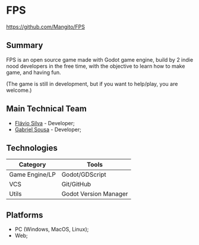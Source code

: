 # FPS

https://github.com/Mangito/FPS

## Summary

FPS is an open source game made with Godot game engine, build by 2 indie nood developers in the free time, with the objective to learn how to make game, and having fun.

(The game is still in development, but if you want to help/play, you are welcome.)

## Main Technical Team

- [Flávio Silva](https://github.com/201flaviosilva) - Developer;
- [Gabriel Sousa](https://github.com/Gabriel-Sous-a) - Developer;


## Technologies

| Category       | Tools                 |
| -------------- | --------------------- |
| Game Engine/LP | Godot/GDScript        |
| VCS            | Git/GitHub            |
| Utils          | Godot Version Manager |

## Platforms

- PC (Windows, MacOS, Linux);
- Web;
